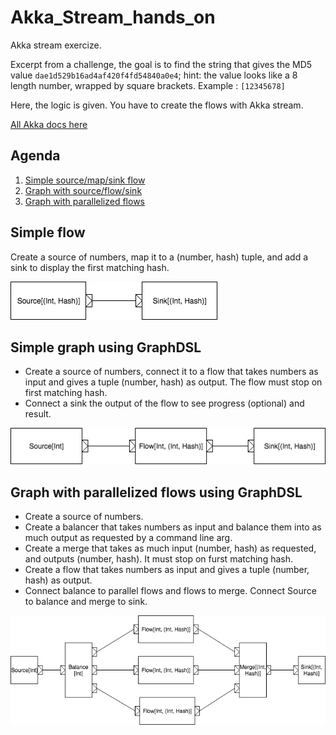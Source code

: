 # Akka_Stream_hands_on
Akka stream exercize.

Excerpt from a challenge, the goal is to find the string that gives the MD5 value `dae1d529b16ad4af420f4fd54840a0e4`; 
hint: the value looks like a 8 length number, wrapped by square brackets. Example : `[12345678]`

Here, the logic is given. You have to create the flows with Akka stream.

[All Akka docs here](https://akka.io/docs/)

## Agenda
1. [Simple source/map/sink flow](#simple-flow)
2. [Graph with source/flow/sink](#simple-graph-using-graphdsl)
3. [Graph with parallelized flows](#graph-with-parallelized-flows-using-graphdsl)

## Simple flow

Create a source of numbers, map it to a (number, hash) tuple, and add a sink to display the first matching hash.

![Simple flow](doc/Simple%20flow.png)

## Simple graph using GraphDSL

 - Create a source of numbers, connect it to a flow that takes numbers as input and gives a tuple (number, hash) as output.
The flow must stop on first matching hash. 
 - Connect a sink the output of the flow to see progress (optional) and result.

![Simple flow](doc/simple%20flow%20graph.png)

## Graph with parallelized flows using GraphDSL

 - Create a source of numbers.
 - Create a balancer that takes numbers as input and balance them into as much output as requested by a command line arg.
 - Create a merge that takes as much input (number, hash) as requested, and outputs (number, hash). It must stop on furst matching hash.
 - Create a flow that takes numbers as input and gives a tuple (number, hash) as output.
 - Connect balance to parallel flows and flows to merge. Connect Source to balance and merge to sink. 

![Parralel flows](doc/parrallel%20flows.png)

